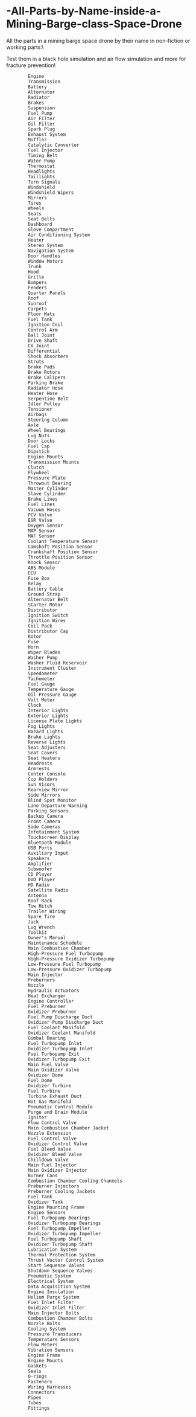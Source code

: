 # -All-Parts-by-Name-inside-a-Mining-Barge-class-Space-Drone
All the parts in a mining barge space drone by their name in non-fiction or working parts:\

Test them in a black hole simulation and air flow simulation and more for fracture prevention!


            Engine
            Transmission
            Battery
            Alternator
            Radiator
            Brakes
            Suspension
            Fuel Pump
            Air Filter
            Oil Filter
            Spark Plug
            Exhaust System
            Muffler
            Catalytic Converter
            Fuel Injector
            Timing Belt
            Water Pump
            Thermostat
            Headlights
            Taillights
            Turn Signals
            Windshield
            Windshield Wipers
            Mirrors
            Tires
            Wheels
            Seats
            Seat Belts
            Dashboard
            Glove Compartment
            Air Conditioning System
            Heater
            Stereo System
            Navigation System
            Door Handles
            Window Motors
            Trunk
            Hood
            Grille
            Bumpers
            Fenders
            Quarter Panels
            Roof
            Sunroof
            Carpets
            Floor Mats
            Fuel Tank
            Ignition Coil
            Control Arm
            Ball Joint
            Drive Shaft
            CV Joint
            Differential
            Shock Absorbers
            Struts
            Brake Pads
            Brake Rotors
            Brake Calipers
            Parking Brake
            Radiator Hose
            Heater Hose
            Serpentine Belt
            Idler Pulley
            Tensioner
            Airbags
            Steering Column
            Axle
            Wheel Bearings
            Lug Nuts
            Door Locks
            Fuel Cap
            Dipstick
            Engine Mounts
            Transmission Mounts
            Clutch
            Flywheel
            Pressure Plate
            Throwout Bearing
            Master Cylinder
            Slave Cylinder
            Brake Lines
            Fuel Lines
            Vacuum Hoses
            PCV Valve
            EGR Valve
            Oxygen Sensor
            MAP Sensor
            MAF Sensor
            Coolant Temperature Sensor
            Camshaft Position Sensor
            Crankshaft Position Sensor
            Throttle Position Sensor
            Knock Sensor
            ABS Module
            ECU
            Fuse Box
            Relay
            Battery Cable
            Ground Strap
            Alternator Belt
            Starter Motor
            Distributor
            Ignition Switch
            Ignition Wires
            Coil Pack
            Distributor Cap
            Rotor
            Fuse
            Horn
            Wiper Blades
            Washer Pump
            Washer Fluid Reservoir
            Instrument Cluster
            Speedometer
            Tachometer
            Fuel Gauge
            Temperature Gauge
            Oil Pressure Gauge
            Volt Meter
            Clock
            Interior Lights
            Exterior Lights
            License Plate Lights
            Fog Lights
            Hazard Lights
            Brake Lights
            Reverse Lights
            Seat Adjusters
            Seat Covers
            Seat Heaters
            Headrests
            Armrests
            Center Console
            Cup Holders
            Sun Visors
            Rearview Mirror
            Side Mirrors
            Blind Spot Monitor
            Lane Departure Warning
            Parking Sensors
            Backup Camera
            Front Camera
            Side Cameras
            Infotainment System
            Touchscreen Display
            Bluetooth Module
            USB Ports
            Auxiliary Input
            Speakers
            Amplifier
            Subwoofer
            CD Player
            DVD Player
            HD Radio
            Satellite Radio
            Antenna
            Roof Rack
            Tow Hitch
            Trailer Wiring
            Spare Tire
            Jack
            Lug Wrench
            Toolkit
            Owner's Manual
            Maintenance Schedule
            Main Combustion Chamber
            High-Pressure Fuel Turbopump
            High-Pressure Oxidizer Turbopump
            Low-Pressure Fuel Turbopump
            Low-Pressure Oxidizer Turbopump
            Main Injector
            Preburners
            Nozzle
            Hydraulic Actuators
            Heat Exchanger
            Engine Controller
            Fuel Preburner
            Oxidizer Preburner
            Fuel Pump Discharge Duct
            Oxidizer Pump Discharge Duct
            Fuel Coolant Manifold
            Oxidizer Coolant Manifold
            Gimbal Bearing
            Fuel Turbopump Inlet
            Oxidizer Turbopump Inlet
            Fuel Turbopump Exit
            Oxidizer Turbopump Exit
            Main Fuel Valve
            Main Oxidizer Valve
            Oxidizer Dome
            Fuel Dome
            Oxidizer Turbine
            Fuel Turbine
            Turbine Exhaust Duct
            Hot Gas Manifold
            Pneumatic Control Module
            Purge and Drain Module
            Igniter
            Flow Control Valve
            Main Combustion Chamber Jacket
            Nozzle Extension
            Fuel Control Valve
            Oxidizer Control Valve
            Fuel Bleed Valve
            Oxidizer Bleed Valve
            Chilldown Valve
            Main Fuel Injector
            Main Oxidizer Injector
            Burner Cans
            Combustion Chamber Cooling Channels
            Preburner Injectors
            Preburner Cooling Jackets
            Fuel Tank
            Oxidizer Tank
            Engine Mounting Frame
            Engine Sensors
            Fuel Turbopump Bearings
            Oxidizer Turbopump Bearings
            Fuel Turbopump Impeller
            Oxidizer Turbopump Impeller
            Fuel Turbopump Shaft
            Oxidizer Turbopump Shaft
            Lubrication System
            Thermal Protection System
            Thrust Vector Control System
            Start Sequence Valves
            Shutdown Sequence Valves
            Pneumatic System
            Electrical System
            Data Acquisition System
            Engine Insulation
            Helium Purge System
            Fuel Inlet Filter
            Oxidizer Inlet Filter
            Main Injector Bolts
            Combustion Chamber Bolts
            Nozzle Bolts
            Cooling System
            Pressure Transducers
            Temperature Sensors
            Flow Meters
            Vibration Sensors
            Engine Frame
            Engine Mounts
            Gaskets
            Seals
            O-rings
            Fasteners
            Wiring Harnesses
            Connectors
            Pipes
            Tubes
            Fittings
